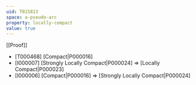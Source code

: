 ```yaml
---
uid: T015813
space: a-pseudo-arc
property: locally-compact
value: true
---
```

[[Proof]]

* [T000468] [Compact|P000016]
* [I000007] [Strongly Locally Compact|P000024] => [Locally Compact|P000023]
* [I000006] [Compact|P000016] => [Strongly Locally Compact|P000024]

